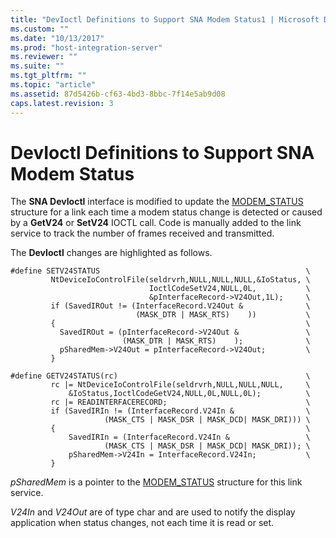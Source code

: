 ```yaml
---
title: "DevIoctl Definitions to Support SNA Modem Status1 | Microsoft Docs"
ms.custom: ""
ms.date: "10/13/2017"
ms.prod: "host-integration-server"
ms.reviewer: ""
ms.suite: ""
ms.tgt_pltfrm: ""
ms.topic: "article"
ms.assetid: 87d5426b-cf63-4bd3-8bbc-7f14e5ab9d08
caps.latest.revision: 3
---
```

# DevIoctl Definitions to Support SNA Modem Status
The **SNA DevIoctl** interface is modified to update the [MODEM_STATUS](../Topic/MODEM_STATUS2.md) structure for a link each time a modem status change is detected or caused by a **GetV24** or **SetV24** IOCTL call. Code is manually added to the link service to track the number of frames received and transmitted.  
  
 The **DevIoctl** changes are highlighted as follows.  
  
```  
#define SETV24STATUS                                              \  
         NtDeviceIoControlFile(seldrvrh,NULL,NULL,NULL,&IoStatus, \  
                               IoctlCodeSetV24,NULL,0L,           \  
                               &pInterfaceRecord->V24Out,1L);     \  
         if (SavedIROut != (InterfaceRecord.V24Out &              \  
                            (MASK_DTR | MASK_RTS)    ))           \  
         {                                                        \  
           SavedIROut = (pInterfaceRecord->V24Out &               \  
                         (MASK_DTR | MASK_RTS)    );              \  
           pSharedMem->V24Out = pInterfaceRecord->V24Out;         \  
         }  
  
#define GETV24STATUS(rc)                                          \  
         rc |= NtDeviceIoControlFile(seldrvrh,NULL,NULL,NULL,     \  
             &IoStatus,IoctlCodeGetV24,NULL,0L,NULL,0L);          \  
         rc |= READINTERFACERECORD;                               \  
         if (SavedIRIn != (InterfaceRecord.V24In &                \  
                     (MASK_CTS | MASK_DSR | MASK_DCD| MASK_DRI))) \  
         {                                                        \  
             SavedIRIn = (InterfaceRecord.V24In &                 \  
                     (MASK_CTS | MASK_DSR | MASK_DCD| MASK_DRI)); \  
             pSharedMem->V24In = InterfaceRecord.V24In;           \  
         }   
```  
  
 *pSharedMem* is a pointer to the [MODEM_STATUS](../Topic/MODEM_STATUS2.md) structure for this link service.  
  
 *V24In* and *V24Out* are of type char and are used to notify the display application when status changes, not each time it is read or set.